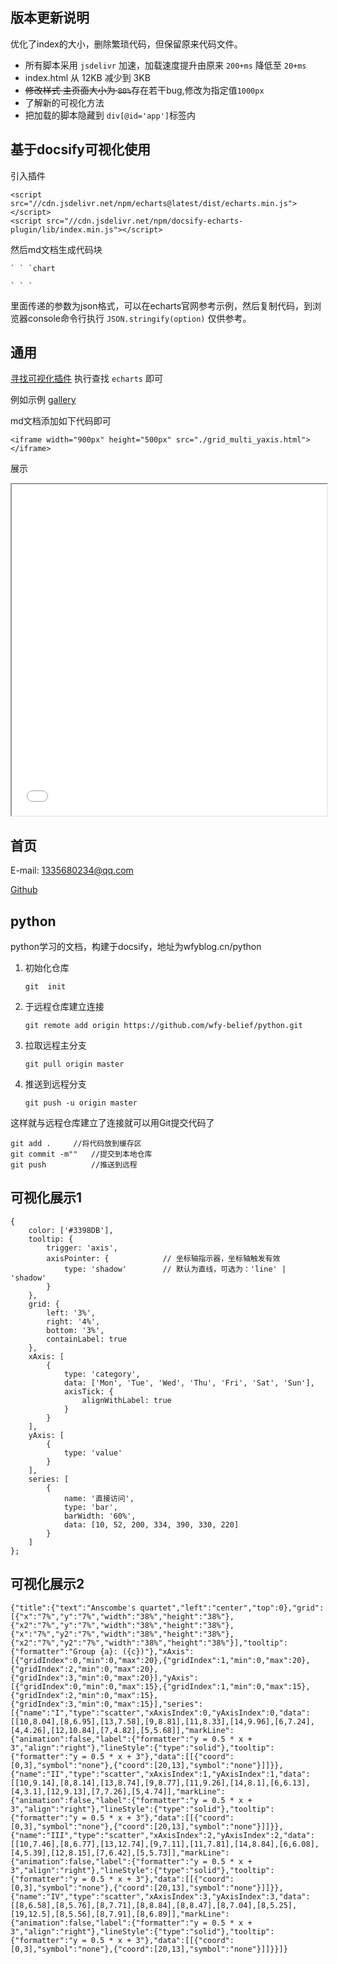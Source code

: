 ## 版本更新说明

优化了index的大小，删除繁琐代码，但保留原来代码文件。

- 所有脚本采用 `jsdelivr` 加速，加载速度提升由原来 `200+ms` 降低至 `20+ms`
- index.html 从 12KB 减少到  3KB
- ~~修改样式 主页面大小为 `80%`~~存在若干bug,修改为指定值`1000px`
- 了解新的可视化方法
- 把加载的脚本隐藏到 `div[@id='app']`标签内

## 基于docsify可视化使用

引入插件

```
<script src="//cdn.jsdelivr.net/npm/echarts@latest/dist/echarts.min.js"></script>
<script src="//cdn.jsdelivr.net/npm/docsify-echarts-plugin/lib/index.min.js"></script>
```

然后md文档生成代码块

```
` ` `chart

` ` `
```

里面传递的参数为json格式，可以在echarts官网参考示例，然后复制代码，到浏览器console命令行执行 `JSON.stringify(option)` 仅供参考。

## 通用

[寻找可视化插件](https://docsify.js.org/#/awesome?id=plugins) 执行查找 `echarts` 即可

例如示例 [gallery](https://gallery.pyecharts.org/#/Grid/grid_multi_yaxis)

md文档添加如下代码即可

```
<iframe width="900px" height="500px" src="./grid_multi_yaxis.html"></iframe>
```

展示

<iframe width="100%" height="530" style="" src="./grid_multi_yaxis.html"></iframe>

## 首页

E-mail: 1335680234@qq.com

[Github](<https://github.com/wfy-belief>)

## python
python学习的文档，构建于docsify，地址为wfyblog.cn/python

1. 初始化仓库

   ```
   git  init
   ```

2. 于远程仓库建立连接

   ```
   git remote add origin https://github.com/wfy-belief/python.git
   ```

3. 拉取远程主分支

   ```
   git pull origin master
   ```

4. 推送到远程分支

   ```
   git push -u origin master
   ```

这样就与远程仓库建立了连接就可以用Git提交代码了

```
git add .     //将代码放到缓存区
git commit -m""   //提交到本地仓库
git push          //推送到远程
```
## 可视化展示1

```chart
{
    color: ['#3398DB'],
    tooltip: {
        trigger: 'axis',
        axisPointer: {            // 坐标轴指示器，坐标轴触发有效
            type: 'shadow'        // 默认为直线，可选为：'line' | 'shadow'
        }
    },
    grid: {
        left: '3%',
        right: '4%',
        bottom: '3%',
        containLabel: true
    },
    xAxis: [
        {
            type: 'category',
            data: ['Mon', 'Tue', 'Wed', 'Thu', 'Fri', 'Sat', 'Sun'],
            axisTick: {
                alignWithLabel: true
            }
        }
    ],
    yAxis: [
        {
            type: 'value'
        }
    ],
    series: [
        {
            name: '直接访问',
            type: 'bar',
            barWidth: '60%',
            data: [10, 52, 200, 334, 390, 330, 220]
        }
    ]
};

```



## 可视化展示2



```chart
{"title":{"text":"Anscombe's quartet","left":"center","top":0},"grid":[{"x":"7%","y":"7%","width":"38%","height":"38%"},{"x2":"7%","y":"7%","width":"38%","height":"38%"},{"x":"7%","y2":"7%","width":"38%","height":"38%"},{"x2":"7%","y2":"7%","width":"38%","height":"38%"}],"tooltip":{"formatter":"Group {a}: ({c})"},"xAxis":[{"gridIndex":0,"min":0,"max":20},{"gridIndex":1,"min":0,"max":20},{"gridIndex":2,"min":0,"max":20},{"gridIndex":3,"min":0,"max":20}],"yAxis":[{"gridIndex":0,"min":0,"max":15},{"gridIndex":1,"min":0,"max":15},{"gridIndex":2,"min":0,"max":15},{"gridIndex":3,"min":0,"max":15}],"series":[{"name":"I","type":"scatter","xAxisIndex":0,"yAxisIndex":0,"data":[[10,8.04],[8,6.95],[13,7.58],[9,8.81],[11,8.33],[14,9.96],[6,7.24],[4,4.26],[12,10.84],[7,4.82],[5,5.68]],"markLine":{"animation":false,"label":{"formatter":"y = 0.5 * x + 3","align":"right"},"lineStyle":{"type":"solid"},"tooltip":{"formatter":"y = 0.5 * x + 3"},"data":[[{"coord":[0,3],"symbol":"none"},{"coord":[20,13],"symbol":"none"}]]}},{"name":"II","type":"scatter","xAxisIndex":1,"yAxisIndex":1,"data":[[10,9.14],[8,8.14],[13,8.74],[9,8.77],[11,9.26],[14,8.1],[6,6.13],[4,3.1],[12,9.13],[7,7.26],[5,4.74]],"markLine":{"animation":false,"label":{"formatter":"y = 0.5 * x + 3","align":"right"},"lineStyle":{"type":"solid"},"tooltip":{"formatter":"y = 0.5 * x + 3"},"data":[[{"coord":[0,3],"symbol":"none"},{"coord":[20,13],"symbol":"none"}]]}},{"name":"III","type":"scatter","xAxisIndex":2,"yAxisIndex":2,"data":[[10,7.46],[8,6.77],[13,12.74],[9,7.11],[11,7.81],[14,8.84],[6,6.08],[4,5.39],[12,8.15],[7,6.42],[5,5.73]],"markLine":{"animation":false,"label":{"formatter":"y = 0.5 * x + 3","align":"right"},"lineStyle":{"type":"solid"},"tooltip":{"formatter":"y = 0.5 * x + 3"},"data":[[{"coord":[0,3],"symbol":"none"},{"coord":[20,13],"symbol":"none"}]]}},{"name":"IV","type":"scatter","xAxisIndex":3,"yAxisIndex":3,"data":[[8,6.58],[8,5.76],[8,7.71],[8,8.84],[8,8.47],[8,7.04],[8,5.25],[19,12.5],[8,5.56],[8,7.91],[8,6.89]],"markLine":{"animation":false,"label":{"formatter":"y = 0.5 * x + 3","align":"right"},"lineStyle":{"type":"solid"},"tooltip":{"formatter":"y = 0.5 * x + 3"},"data":[[{"coord":[0,3],"symbol":"none"},{"coord":[20,13],"symbol":"none"}]]}}]}
```


